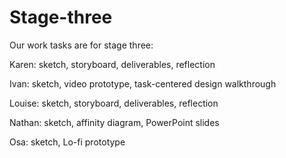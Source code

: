 # Stage-three

Our work tasks are for stage three:

Karen: sketch, storyboard, deliverables, reflection

Ivan: sketch, video prototype, task-centered design walkthrough

Louise: sketch, storyboard, deliverables, reflection

Nathan: sketch, affinity diagram, PowerPoint slides

Osa: sketch, Lo-fi prototype

